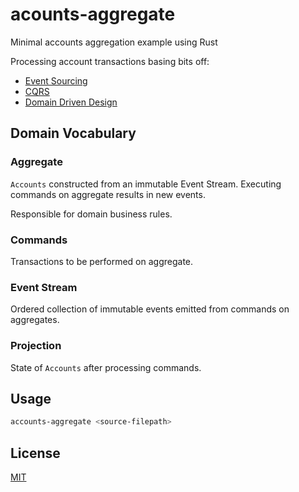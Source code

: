 # acounts-aggregate

Minimal accounts aggregation example using Rust

Processing account transactions basing bits off:

- [Event Sourcing](https://martinfowler.com/eaaDev/EventSourcing.html)
- [CQRS](https://martinfowler.com/bliki/CQRS.html)
- [Domain Driven Design](https://martinfowler.com/tags/domain%20driven%20design.html)

## Domain Vocabulary

### Aggregate

`Accounts` constructed from an immutable Event Stream. Executing commands on aggregate results in new events.

Responsible for domain business rules.

### Commands

Transactions to be performed on aggregate.

### Event Stream

Ordered collection of immutable events emitted from commands on aggregates.  

### Projection

State of `Accounts` after processing commands.

## Usage

```bash
accounts-aggregate <source-filepath>
```

## License

[MIT](LICENSE)
